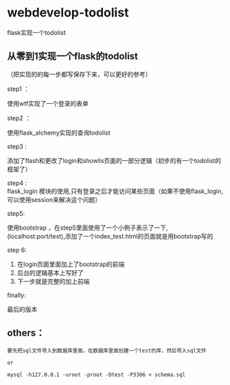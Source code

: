 ﻿# webdevelop-todolist
flask实现一个todolist

## 从零到1实现一个flask的todolist
（把实现的的每一步都写保存下来，可以更好的参考）

step1 ： 

使用wtf实现了一个登录的表单

step2 ： 

使用flask_alchemy实现的查询todolist

step3 :  

添加了flash和更改了login和showlis页面的一部分逻辑（初步的有一个todolist的框架了）

step4 :  
flask_login 模块的使用,只有登录之后才能访问某些页面（如果不使用flask_login,可以使用session来解决这个问题）

step5:

使用bootstrap ，在step5里面使用了一个小例子表示了一下,(localhost:port/test),添加了一个index_test.html的页面就是用bootstrap写的

step 6:
1. 在login页面里面加上了bootstrap的前端
2. 后台的逻辑基本上写好了
3. 下一步就是完整的加上前端

finally:

最后的版本


## others：
```
要先把sql文件导入到数据库里面，在数据库里面创建一个test的库，然后导入sql文件

or

mysql -h127.0.0.1 -uroot -proot -Dtest -P3306 < schema.sql
```
